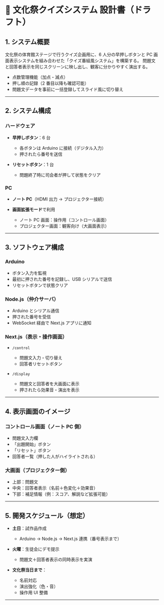 # 🎤 文化祭クイズシステム 設計書（ドラフト）

## 1. システム概要

文化祭の体育館ステージで行うクイズ企画用に、6 人分の早押しボタンと PC 画面表示システムを組み合わせた「クイズ番組風システム」を構築する。
問題文と回答者表示を同じスクリーンに映し出し、観客に分かりやすく演出する。

-   点数管理機能（加点・減点）
-   押し順の記録（2 番目以降も確認可能）
-   問題文データを事前に一括登録してスライド風に切り替え

---

## 2. システム構成

### ハードウェア

-   **早押しボタン**：6 台

    -   各ボタンは Arduino に接続（デジタル入力）
    -   押されたら番号を送信

-   **リセットボタン**：1 台

    -   問題終了時に司会者が押して状態をクリア

### PC

-   **ノート PC**（HDMI 出力 → プロジェクター接続）
-   **画面拡張モード**で利用

    -   ノート PC 画面：操作用（コントロール画面）
    -   プロジェクター画面：観客向け（大画面表示）

---

## 3. ソフトウェア構成

### Arduino

-   ボタン入力を監視
-   最初に押された番号を記録し、USB シリアルで送信
-   リセットボタンで状態クリア

### Node.js（仲介サーバ）

-   Arduino とシリアル通信
-   押された番号を受信
-   WebSocket 経由で Next.js アプリに通知

### Next.js（表示・操作画面）

-   `/control`

    -   問題文入力・切り替え
    -   回答者リセットボタン

-   `/display`

    -   問題文と回答者を大画面に表示
    -   押されたら効果音・演出を表示

---

## 4. 表示画面のイメージ

### コントロール画面（ノート PC 側）

-   問題文入力欄
-   「出題開始」ボタン
-   「リセット」ボタン
-   回答者一覧（押した人がハイライトされる）

### 大画面（プロジェクター側）

-   上部：問題文
-   中央：回答者表示（名前＋色変化＋効果音）
-   下部：補足情報（例：スコア、解説など拡張可能）

---

## 5. 開発スケジュール（想定）

-   **土日**：試作品作成

    -   Arduino → Node.js → Next.js 連携（番号表示まで）

-   **火曜**：生徒会にデモ提示

    -   問題文＋回答者表示の同時表示を実演

-   **文化祭当日まで**：

    -   名前対応
    -   演出強化（色・音）
    -   操作用 UI 整備

---
